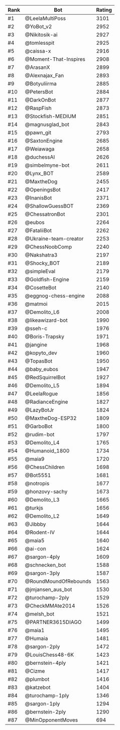 Rank|Bot|Rating
---|---|---
#1|@LeelaMultiPoss|3101
#2|@YoBot_v2|2952
#3|@Nikitosik-ai|2927
#4|@tomlesspit|2925
#5|@caissa-x|2916
#6|@Moment-That-Inspires|2908
#7|@ArasanX|2899
#8|@Alexnajax_Fan|2893
#9|@Botyuliirma|2885
#10|@PetersBot|2884
#11|@DarkOnBot|2877
#12|@RaspFish|2873
#13|@Stockfish-MEDIUM|2851
#14|@magnusglad_bot|2843
#15|@pawn_git|2793
#16|@SaxtonEngine|2685
#17|@Weiawaga|2658
#18|@duchessAI|2626
#19|@simbelmyne-bot|2611
#20|@Lynx_BOT|2589
#21|@MaxtheDog|2455
#22|@OpeningsBot|2417
#23|@InanisBot|2371
#24|@ShallowGuessBOT|2369
#25|@ChessatronBot|2301
#26|@eubos|2264
#27|@FataliiBot|2262
#28|@Ukraine-team-creator|2253
#29|@ChessNoobComp|2240
#30|@Nakshatra3|2197
#31|@Shocky_BOT|2189
#32|@simpleEval|2179
#33|@Goldfish-Engine|2159
#34|@CosetteBot|2140
#35|@eggnog-chess-engine|2088
#36|@matmoi|2015
#37|@Demolito_L6|2008
#38|@likeawizard-bot|1990
#39|@sseh-c|1976
#40|@Boris-Trapsky|1971
#41|@jangine|1968
#42|@kopyto_dev|1960
#43|@TopasBot|1950
#44|@baby_eubos|1947
#45|@RedSquirrelBot|1927
#46|@Demolito_L5|1894
#47|@LeelaRogue|1856
#48|@RadianceEngine|1827
#49|@LazyBotJr|1824
#50|@MaxtheDog-ESP32|1809
#51|@GarboBot|1800
#52|@rudim-bot|1797
#53|@Demolito_L4|1765
#54|@Humanoid_1800|1734
#55|@maia9|1720
#56|@ChessChildren|1698
#57|@Bot5551|1681
#58|@notropis|1677
#59|@honzovy-sachy|1673
#60|@Demolito_L3|1665
#61|@turkjs|1656
#62|@Demolito_L2|1649
#63|@Jibbby|1644
#64|@Rodent-IV|1644
#65|@maia5|1640
#66|@ai-con|1624
#67|@sargon-4ply|1609
#68|@schnecken_bot|1588
#69|@sargon-3ply|1587
#70|@RoundMoundOfRebounds|1563
#71|@jmjansen_aus_bot|1530
#72|@turochamp-2ply|1529
#73|@CheckMMAte2014|1526
#74|@melsh_bot|1521
#75|@PARTNER3615DIAGO|1499
#76|@maia1|1495
#77|@Humaia|1481
#78|@sargon-2ply|1472
#79|@LouisChess48-6K|1423
#80|@bernstein-4ply|1421
#81|@Cizme|1417
#82|@plumbot|1416
#83|@katzebot|1404
#84|@turochamp-1ply|1346
#85|@sargon-1ply|1294
#86|@bernstein-2ply|1290
#87|@MinOpponentMoves|694
